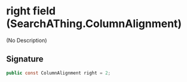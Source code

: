 # right field (SearchAThing.ColumnAlignment)
(No Description)

## Signature
```csharp
public const ColumnAlignment right = 2;
```
